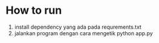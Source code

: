 # How to run
1. install dependency yang ada pada requrements.txt
2. jalankan program dengan cara mengetik python app.py
